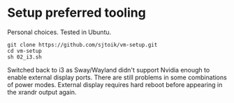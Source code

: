 # Setup preferred tooling
Personal choices. Tested in Ubuntu.

```
git clone https://github.com/sjtoik/vm-setup.git
cd vm-setup
sh 02_i3.sh
```

Switched back to i3 as Sway/Wayland didn't support Nvidia enough to enable external display ports. 
There are still problems in some combinations of power modes. 
External display requires hard reboot before appearing in the xrandr output again.

